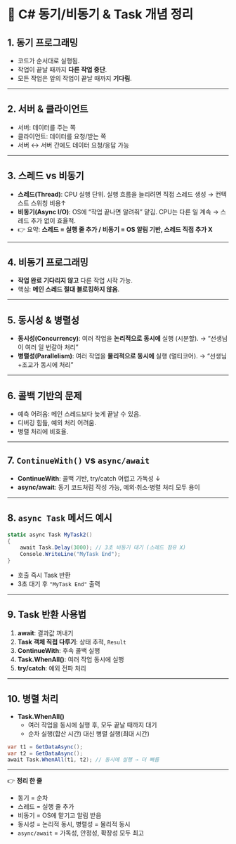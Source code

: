 ﻿# 🌟 C# 동기/비동기 & Task 개념 정리

## 1. 동기 프로그래밍

- 코드가 순서대로 실행됨.
- 작업이 끝날 때까지 **다른 작업 중단**.
- 모든 작업은 앞의 작업이 끝날 때까지 **기다림**.

---

## 2. 서버 & 클라이언트

- 서버: 데이터를 주는 쪽
- 클라이언트: 데이터를 요청/받는 쪽
- 서버 ↔ 서버 간에도 데이터 요청/응답 가능

---

## 3. 스레드 vs 비동기

- **스레드(Thread)**: CPU 실행 단위. 실행 흐름을 늘리려면 직접 스레드 생성 → 컨텍스트 스위칭 비용↑
- **비동기(Async I/O)**: OS에 “작업 끝나면 알려줘” 맡김. CPU는 다른 일 계속 → 스레드 추가 없이 효율적.
- 👉 요약: **스레드 = 실행 줄 추가 / 비동기 = OS 알림 기반, 스레드 직접 추가 X**

---

## 4. 비동기 프로그래밍

- **작업 완료 기다리지 않고** 다른 작업 시작 가능.
- 핵심: **메인 스레드 절대 블로킹하지 않음**.

---

## 5. 동시성 & 병렬성

- **동시성(Concurrency)**: 여러 작업을 **논리적으로 동시에** 실행 (시분할). → “선생님이 여러 일 번갈아 처리”
- **병렬성(Parallelism)**: 여러 작업을 **물리적으로 동시에** 실행 (멀티코어). → “선생님+조교가 동시에 처리”

---

## 6. 콜백 기반의 문제

- 예측 어려움: 메인 스레드보다 늦게 끝날 수 있음.
- 디버깅 힘듦, 예외 처리 어려움.
- 병렬 처리에 비효율.

---

## 7. `ContinueWith()` vs `async/await`

- **ContinueWith**: 콜백 기반, try/catch 어렵고 가독성 ↓
- **async/await**: 동기 코드처럼 작성 가능, 예외·취소·병렬 처리 모두 용이

---

## 8. `async Task` 메서드 예시

```csharp
static async Task MyTask2()
{
    await Task.Delay(3000); // 3초 비동기 대기 (스레드 점유 X)
    Console.WriteLine("MyTask End");
}

```

- 호출 즉시 Task 반환
- 3초 대기 후 `"MyTask End"` 출력

---

## 9. Task 반환 사용법

1. **await**: 결과값 꺼내기
2. **Task 객체 직접 다루기**: 상태 추적, `Result`
3. **ContinueWith**: 후속 콜백 실행
4. **Task.WhenAll()**: 여러 작업 동시에 실행
5. **try/catch**: 예외 전파 처리

---

## 10. 병렬 처리

- **Task.WhenAll()**
    - 여러 작업을 동시에 실행 후, 모두 끝날 때까지 대기
    - 순차 실행(합산 시간) 대신 병렬 실행(최대 시간)

```csharp
var t1 = GetDataAsync();
var t2 = GetDataAsync();
await Task.WhenAll(t1, t2); // 동시에 실행 → 더 빠름

```

---

👉 **정리 한 줄**

- 동기 = 순차
- 스레드 = 실행 줄 추가
- 비동기 = OS에 맡기고 알림 받음
- 동시성 = 논리적 동시, 병렬성 = 물리적 동시
- `async/await` = 가독성, 안정성, 확장성 모두 최고